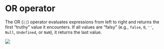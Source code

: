 # OR operator

The OR (<code>||</code>) operator evaluates expressions from left to right and returns the first “truthy” value it encounters. If all values are “falsy” (e.g., <code>false</code>, <code>0</code>, <code>''</code>, <code>Null</code>, <code>Undefined</code>, or <code>NaN</code>), it returns the last value.

![](/assets/or.png)

